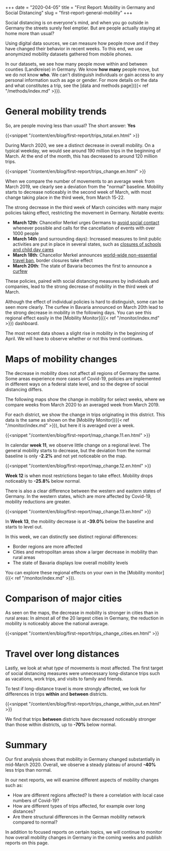 +++
date = "2020-04-05"
title = "First Report: Mobility in Germany and Social Distancing"
slug = "first-report-general-mobility"
+++

Social distancing is on everyone's mind, and when you go outside in Germany the streets surely feel emptier. But are people actually staying at home more than usual?

Using digital data sources, we can measure how people move and if they have changed their behavior in recent weeks. To this end, we use anonymized mobility datasets gathered from mobile phones.

In our datasets, we see how many people move within and between counties (Landkreise) in Germany. We know **how many** people move, but we do not know **who**. We can't distinguish individuals or gain access to any personal information such as age or gender. For more details on the data and what constitutes a trip, see the [data and methods page]({{< ref "/methods/index.md" >}}).

# General mobility trends

So, are people moving less than usual? The short answer: **Yes**

{{<snippet "/content/en/blog/first-report/trips_total.en.html" >}}

During March 2020, we see a distinct decrease in overall mobility. On a typical weekday, we would see around 190 million trips in the beginning of March. At the end of the month, this has decreased to around 120 million trips.

{{<snippet "/content/en/blog/first-report/trips_change.en.html" >}}

When we compare the number of movements to an average week from March 2019, we clearly see a deviation from the "normal" baseline. Mobility starts to decrease noticeably in the second week of March, with most change taking place in the third week, from March 15-22.

The strong decrease in the third week of March coincides with many major policies taking effect, restricting the movement in Germany. Notable events:

- **March 12th**: Chancellor Merkel urges Germans to [avoid social contact](https://www.bundesregierung.de/breg-de/themen/coronavirus/mpk-1730444) whenever possible and calls for the cancellation of events with over 1000 people
- **March 14th** (and surrounding days): Increased measures to limit public activities are put in place in several states, such as [closures of schools and child day cares](https://www.tagesschau.de/inland/corona-schulschliessungen-101.html)
- **March 18th**: Chancellor Merkel announces [world-wide non-essential travel ban](https://www.bundesregierung.de/breg-de/themen/coronavirus/ansprache-der-kanzlerin-1732108), border closures take effect
- **March 20th**: The state of Bavaria becomes the first to announce a [curfew](https://www.nordkurier.de/politik-und-wirtschaft/bayern-verhaengt-ausgangssperre-2038792303.html)

These policies, paired with social distancing measures by individuals and companies, lead to the strong decrease of mobility in the third week of March.

Although the effect of individual policies is hard to distinguish, some can be seen more clearly. The curfew in Bavaria announced on March 20th lead to the strong decrease in mobility in the following days. You can see this regional effect easily in the [Mobility Monitor]({{< ref "/monitor/index.md" >}}) dashboard.

The most recent data shows a slight rise in mobility in the beginning of April. We will have to observe whether or not this trend continues.

# Maps of mobility changes

The decrease in mobility does not affect all regions of Germany the same. Some areas experience more cases of Covid-19, policies are implemented in different ways on a federal state level, and so the degree of social distancing differs.

The following maps show the change in mobility for select weeks, where we compare weeks from March 2020 to an averaged week from March 2019.

For each district, we show the change in trips originating in this district. This data is the same as shown on the [Mobility Monitor]({{< ref "/monitor/index.md" >}}), but here it is averaged over a week.

{{<snippet "/content/en/blog/first-report/map_change.11.en.html" >}}

In calendar **week 11**, we observe little change on a regional level. The general mobility starts to decrease, but the deviation from the normal baseline is only **-2.2%** and not yet noticeable on the map.

{{<snippet "/content/en/blog/first-report/map_change.12.en.html" >}}

**Week 12** is when most restrictions began to take effect. Mobility drops noticeably to **-25.8%** below normal.

There is also a clear difference between the western and eastern states of Germany. In the western states, which are more affected by Covid-19, mobility reductions are greater.

{{<snippet "/content/en/blog/first-report/map_change.13.en.html" >}}

In **Week 13**, the mobility decrease is at **-39.0%** below the baseline and starts to level out.

In this week, we can distinctly see distinct regional differences:

- Border regions are more affected
- Cities and metropolitan areas show a larger decrease in mobility than rural areas
- The state of Bavaria displays low overall mobility levels

You can explore these regional effects on your own in the [Mobility monitor]({{< ref "/monitor/index.md" >}}).

# Comparison of major cities

As seen on the maps, the decrease in mobility is stronger in cities than in rural areas: In almost all of the 20 largest cities in Germany, the reduction in mobility is noticeably above the national average.

{{<snippet "/content/en/blog/first-report/trips_change_cities.en.html" >}}

# Travel over long distances

Lastly, we look at what _type_ of movements is most affected. The first target of social distancing measures were unnecessary long-distance trips such as vacations, work trips, and visits to family and friends.

To test if long-distance travel is more strongly affected, we look for differences in trips **within** and **between** districts.

{{<snippet "/content/en/blog/first-report/trips_change_within_out.en.html" >}}

We find that trips **between** districts have decreased noticeably stronger than those within districts, up to **-70%** below normal.

# Summary

Our first analysis shows that mobility in Germany changed substantially in mid-March 2020. Overall, we observe a steady plateau of around **-40%** less trips than normal.

In our next reports, we will examine different aspects of mobility changes such as:

- How are different regions affected? Is there a correlation with local case numbers of Covid-19?
- How are different types of trips affected, for example over long distances?
- Are there structural differences in the German mobility network compared to normal?

In addition to focused reports on certain topics, we will continue to monitor how overall mobility changes in Germany in the coming weeks and publish reports on this page.
